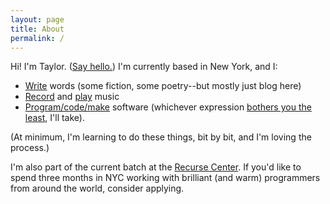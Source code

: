 ```yaml
---
layout: page
title: About
permalink: /
---
```


Hi! I'm Taylor. ([Say hello.](mailto:tayloraburgess@gmail.com)) I'm currently based in New York, and I:

- [Write](/blog/) words (some fiction, some poetry--but mostly just blog here)
- [Record](/audio/) and [play](http://presssounds.bandcamp.com/) music
- [Program/code/make](https://github.com/tayloraburgess) software (whichever expression [bothers you the least](https://www.quora.com/What-is-the-difference-between-programming-and-coding-4), I'll take). 

(At minimum, I'm learning to do these things, bit by bit, and I'm loving the process.)

I'm also part of the current batch at the [Recurse Center](https://www.recurse.com/). If you'd like to spend three months in NYC working with brilliant (and warm) programmers from around the world, consider applying.
